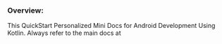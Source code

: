 ### Overview:
This QuickStart Personalized Mini Docs for Android Development Using Kotlin. Always refer to the main docs at 
